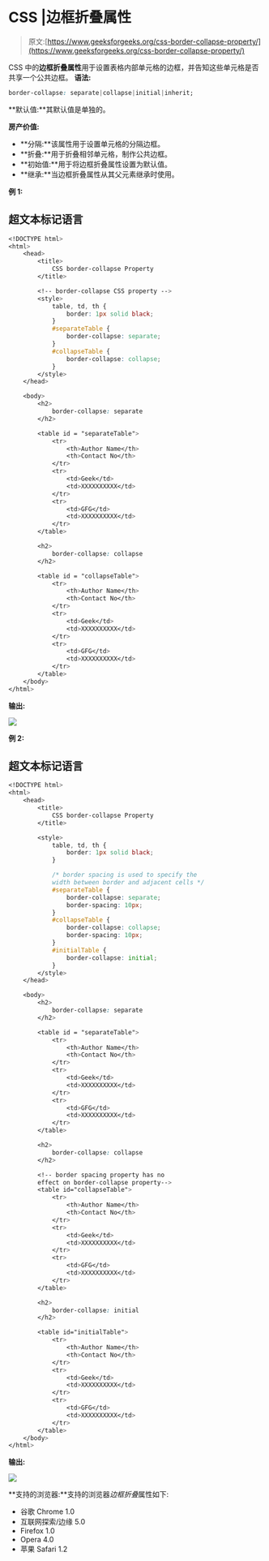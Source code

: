 # CSS |边框折叠属性

> 原文:[https://www.geeksforgeeks.org/css-border-collapse-property/](https://www.geeksforgeeks.org/css-border-collapse-property/)

CSS 中的**边框折叠属性**用于设置表格内部单元格的边框，并告知这些单元格是否共享一个公共边框。
**语法:**

```css
border-collapse: separate|collapse|initial|inherit;
```

**默认值:**其默认值是单独的。

**房产价值:**

*   **分隔:**该属性用于设置单元格的分隔边框。
*   **折叠:**用于折叠相邻单元格，制作公共边框。
*   **初始值:**用于将边框折叠属性设置为默认值。
*   **继承:**当边框折叠属性从其父元素继承时使用。

**例 1:**

## 超文本标记语言

```css
<!DOCTYPE html>
<html>
    <head>
        <title>
            CSS border-collapse Property
        </title>

        <!-- border-collapse CSS property -->
        <style>
            table, td, th {
                border: 1px solid black;
            }
            #separateTable {
                border-collapse: separate;
            }
            #collapseTable {
                border-collapse: collapse;
            }
        </style>
    </head>

    <body>
        <h2>
            border-collapse: separate
        </h2>

        <table id = "separateTable">
            <tr>
                <th>Author Name</th>
                <th>Contact No</th>
            </tr>
            <tr>
                <td>Geek</td>
                <td>XXXXXXXXXX</td>
            </tr>
            <tr>
                <td>GFG</td>
                <td>XXXXXXXXXX</td>
            </tr>
        </table>

        <h2>
            border-collapse: collapse
        </h2>

        <table id = "collapseTable">
            <tr>
                <th>Author Name</th>
                <th>Contact No</th>
            </tr>
            <tr>
                <td>Geek</td>
                <td>XXXXXXXXXX</td>
            </tr>
            <tr>
                <td>GFG</td>
                <td>XXXXXXXXXX</td>
            </tr>
        </table>
    </body>
</html>                   
```

**输出:**

![](img/529257774d6700473c37abdf54789be4.png)

**例 2:**

## 超文本标记语言

```css
<!DOCTYPE html>
<html>
    <head>
        <title>
            CSS border-collapse Property
        </title>

        <style>
            table, td, th {
                border: 1px solid black;
            }

            /* border spacing is used to specify the
            width between border and adjacent cells */
            #separateTable {
                border-collapse: separate;
                border-spacing: 10px;
            }
            #collapseTable {
                border-collapse: collapse;
                border-spacing: 10px;
            }
            #initialTable {
                border-collapse: initial;
            }
        </style>
    </head>

    <body>
        <h2>
            border-collapse: separate
        </h2>

        <table id = "separateTable">
            <tr>
                <th>Author Name</th>
                <th>Contact No</th>
            </tr>
            <tr>
                <td>Geek</td>
                <td>XXXXXXXXXX</td>
            </tr>
            <tr>
                <td>GFG</td>
                <td>XXXXXXXXXX</td>
            </tr>
        </table>

        <h2>
            border-collapse: collapse
        </h2>

        <!-- border spacing property has no
        effect on border-collapse property-->
        <table id="collapseTable">
            <tr>
                <th>Author Name</th>
                <th>Contact No</th>
            </tr>
            <tr>
                <td>Geek</td>
                <td>XXXXXXXXXX</td>
            </tr>
            <tr>
                <td>GFG</td>
                <td>XXXXXXXXXX</td>
            </tr>
        </table>

        <h2>
            border-collapse: initial
        </h2>

        <table id="initialTable">
            <tr>
                <th>Author Name</th>
                <th>Contact No</th>
            </tr>
            <tr>
                <td>Geek</td>
                <td>XXXXXXXXXX</td>
            </tr>
            <tr>
                <td>GFG</td>
                <td>XXXXXXXXXX</td>
            </tr>
        </table>
    </body>
</html>                               
```

**输出:**

![](img/588f68fa4aadeaa53bdf87992e36ef27.png)

**支持的浏览器:**支持的浏览器*边框折叠*属性如下:

*   谷歌 Chrome 1.0
*   互联网探索/边缘 5.0
*   Firefox 1.0
*   Opera 4.0
*   苹果 Safari 1.2